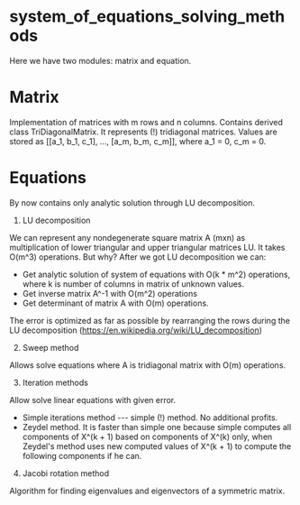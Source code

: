 # system_of_equations_solving_methods
Here we have two modules: matrix and equation.

# Matrix
Implementation of matrices with m rows and n columns. Contains derived class TriDiagonalMatrix. It represents (!) tridiagonal matrices. Values are stored as [[a_1, b_1, c_1], ..., [a_m, b_m, c_m]], where a_1 = 0, c_m = 0.

# Equations
By now contains only analytic solution through LU decomposition.

1) LU decomposition

We can represent any nondegenerate square matrix A (mxn) as multiplication of lower triangular and upper triangular matrices LU. It takes O(m^3) operations.  But why? After we got LU decomposition we can:
- Get analytic solution of system of equations with O(k * m^2) operations, where k is number of columns in matrix of unknown values.
- Get inverse matrix A^-1 with O(m^2) operations
- Get determinant of matrix A with O(m) operations.

The error is optimized as far as possible by rearranging the rows during the LU decomposition (https://en.wikipedia.org/wiki/LU_decomposition)

2) Sweep method

Allows solve equations where A is tridiagonal matrix with O(m) operations.

3) Iteration methods

Allow solve linear equations with given error.

- Simple iterations method --- simple (!) method. No additional profits.
- Zeydel method. It is faster than simple one because simple computes all components of X^(k + 1) based on components of X^(k) only, when Zeydel's method uses new computed values of X^(k + 1) to compute the following components if he can.

4) Jacobi rotation method

Algorithm for finding eigenvalues and eigenvectors of a symmetric matrix.
